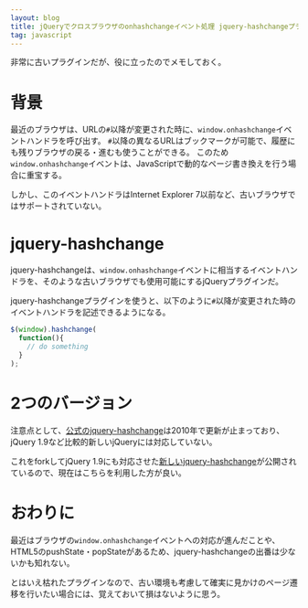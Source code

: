 ```yaml
---
layout: blog
title: jQueryでクロスブラウザのonhashchangeイベント処理 jquery-hashchangeプラグイン
tag: javascript
---
```




非常に古いプラグインだが、役に立ったのでメモしておく。

# 背景

最近のブラウザは、URLの`#`以降が変更された時に、`window.onhashchange`イベントハンドラを呼び出す。
`#`以降の異なるURLはブックマークが可能で、履歴にも残りブラウザの戻る・進むも使うことができる。
このため`window.onhashchange`イベントは、JavaScriptで動的なページ書き換えを行う場合に重宝する。

しかし、このイベントハンドラはInternet Explorer 7以前など、古いブラウザではサポートされていない。

# jquery-hashchange

jquery-hashchangeは、`window.onhashchange`イベントに相当するイベントハンドラを、そのような古いブラウザでも使用可能にするjQueryプラグインだ。

jquery-hashchangeプラグインを使うと、以下のように`#`以降が変更された時のイベントハンドラを記述できるようになる。

~~~~javascript
$(window).hashchange(
  function(){
    // do something
  }
);
~~~~

# 2つのバージョン

注意点として、[公式のjquery-hashchange](https://github.com/cowboy/jquery-hashchange)は2010年で更新が止まっており、jQuery 1.9など比較的新しいjQueryには対応していない。

これをforkしてjQuery 1.9にも対応させた[新しいjquery-hashchange](https://github.com/georgekosmidis/jquery-hashchange)が公開されているので、現在はこちらを利用した方が良い。

# おわりに

最近はブラウザの`window.onhashchange`イベントへの対応が進んだことや、HTML5のpushState・popStateがあるため、jquery-hashchangeの出番は少ないかも知れない。

とはいえ枯れたプラグインなので、古い環境も考慮して確実に見かけのページ遷移を行いたい場合には、覚えておいて損はないように思う。
